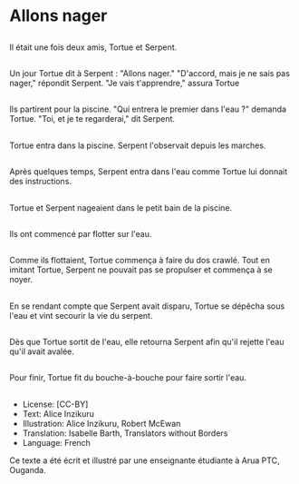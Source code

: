 # Allons nager

##
Il était une fois deux
amis, Tortue et Serpent.

##
Un jour Tortue dit à
Serpent : "Allons
nager."
"D'accord, mais je ne
sais pas nager,"
répondit Serpent.
"Je vais t'apprendre,"
assura Tortue

##
Ils partirent pour la
piscine. "Qui entrera le
premier dans l'eau ?"
demanda Tortue.
"Toi, et je te
regarderai," dit Serpent.

##
Tortue entra dans la piscine. Serpent l'observait depuis les
marches.

##
Après quelques temps, Serpent entra dans l'eau comme
Tortue lui donnait des instructions.

##
Tortue et Serpent nageaient dans le petit bain de la piscine.

##
Ils ont commencé par flotter sur l'eau.

##
Comme ils flottaient,
Tortue commença à
faire du dos crawlé.
Tout en imitant Tortue,
Serpent ne pouvait pas
se propulser et
commença à se noyer.

##
En se rendant compte que Serpent avait disparu, Tortue se
dépêcha sous l'eau et vint secourir la vie du serpent.

##
Dès que Tortue sortit de
l'eau, elle retourna
Serpent afin qu'il rejette
l'eau qu'il avait avalée.

##
Pour finir, Tortue fit du bouche-à-bouche pour faire sortir
l'eau.

##
* License: [CC-BY]
* Text: Alice Inzikuru
* Illustration: Alice Inzikuru, Robert McEwan
* Translation: Isabelle Barth, Translators without Borders
* Language: French

Ce texte a été écrit et illustré par
une enseignante étudiante à Arua
PTC, Ouganda.
